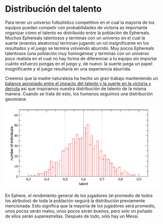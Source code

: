 # Distribución del talento

Para tener un universo futbolístico competitivo en el cual la mayoría de los equipos puedan competir con probabilidades de victoria es importante organizar cómo el talento es distribuido entre la población de Ephereals. Muchos Ephereals talentosos y terminas con un universo en el cual la suerte (eventos aleatorios) terminan jugando un rol insignificante en los resultados y el juego se termina volviendo aburrido. Muy pocos Ephereals talentosos (una población muy homogénea) y terminas con un universo poco realista en el cual no hay forma de diferenciar a tu equipo sin importar cuánto esfuerzo pongas en el juego y, de nuevo: la suerte juega un papel insignificante y el juego resultaría en una experiencia aburrida.

Creemos que la madre naturaleza ha hecho un gran trabajo manteniendo un [balance apropiado entre el impacto del talento y la suerte en la victoria y derrota](https://www.researchgate.net/publication/323302956\_Talent\_vs\_Luck\_the\_role\_of\_randomness\_in\_success\_and\_failure) así que inspiramos nuestra distribución de talento de la misma manera. Cuando se trata de esto, los humanos seguimos una distribución gaussiana:

![](../.gitbook/assets/1iYlS6B0FpIiHgduHR-qawg.png)

En Ephere, el rendimiento general de los jugadores (el promedio de todos los atributos) de toda la población seguirá la distribución previamente mencionada. Esto significa que la mayoría de los jugadores será promedio, unos pocos serán malos, unos pocos serán buenos, pero solo un puñado de ellos serán superestrellas. Después de todo, sólo hay un Messi.
